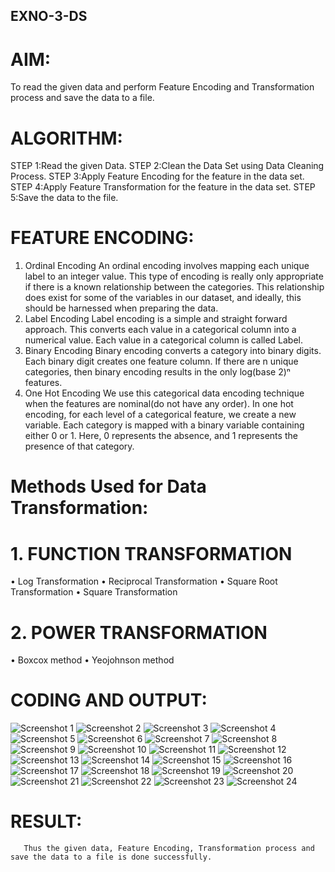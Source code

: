 ## EXNO-3-DS

# AIM:
To read the given data and perform Feature Encoding and Transformation process and save the data to a file.

# ALGORITHM:
STEP 1:Read the given Data.
STEP 2:Clean the Data Set using Data Cleaning Process.
STEP 3:Apply Feature Encoding for the feature in the data set.
STEP 4:Apply Feature Transformation for the feature in the data set.
STEP 5:Save the data to the file.

# FEATURE ENCODING:
1. Ordinal Encoding
An ordinal encoding involves mapping each unique label to an integer value. This type of encoding is really only appropriate if there is a known relationship between the categories. This relationship does exist for some of the variables in our dataset, and ideally, this should be harnessed when preparing the data.
2. Label Encoding
Label encoding is a simple and straight forward approach. This converts each value in a categorical column into a numerical value. Each value in a categorical column is called Label.
3. Binary Encoding
Binary encoding converts a category into binary digits. Each binary digit creates one feature column. If there are n unique categories, then binary encoding results in the only log(base 2)ⁿ features.
4. One Hot Encoding
We use this categorical data encoding technique when the features are nominal(do not have any order). In one hot encoding, for each level of a categorical feature, we create a new variable. Each category is mapped with a binary variable containing either 0 or 1. Here, 0 represents the absence, and 1 represents the presence of that category.

# Methods Used for Data Transformation:
  # 1. FUNCTION TRANSFORMATION
• Log Transformation
• Reciprocal Transformation
• Square Root Transformation
• Square Transformation
  # 2. POWER TRANSFORMATION
• Boxcox method
• Yeojohnson method

# CODING AND OUTPUT:
![Screenshot 1](https://github.com/user-attachments/assets/e273d9af-6755-4c2c-8661-182525212c5a)
![Screenshot 2](https://github.com/user-attachments/assets/ff6baa86-3ef0-4612-9561-3c23ae7b3a61)
![Screenshot 3](https://github.com/user-attachments/assets/385e4f63-1b6a-4fc3-890f-43525a79c58f)
![Screenshot 4](https://github.com/user-attachments/assets/a9eb3b95-8c18-4fa6-a02b-f31b45549e41)
![Screenshot 5](https://github.com/user-attachments/assets/c8ac7501-374e-4a66-91f9-5af69b64fa83)
![Screenshot 6](https://github.com/user-attachments/assets/3f9e6414-6e40-4ca7-9b29-20c9b86fab9e)
![Screenshot 7](https://github.com/user-attachments/assets/dcea80ca-f0b2-4ee2-bcd8-f2f796777721)
![Screenshot 8](https://github.com/user-attachments/assets/8f47c3dc-24f0-43a8-91c7-2fa3307af19e)
![Screenshot 9](https://github.com/user-attachments/assets/1acd30c7-23bd-4fd1-95d3-2b6401497948)
![Screenshot 10](https://github.com/user-attachments/assets/501c65ac-3e18-4631-9903-a87a5966ecbf)
![Screenshot 11](https://github.com/user-attachments/assets/e1b33837-0613-48f5-9524-ea1a26ec29a8)
![Screenshot 12](https://github.com/user-attachments/assets/c17cc77b-36b2-4410-9bad-45b387bae2c5)
![Screenshot 13](https://github.com/user-attachments/assets/ae21a7ff-c5d7-4e03-8d16-31e20e3cb1a6)
![Screenshot 14](https://github.com/user-attachments/assets/2ff42fe5-ece4-43e2-a976-0f97e3c9fce9)
![Screenshot 15](https://github.com/user-attachments/assets/838fa6c1-413c-4b70-b65d-7301812ad2ae)
![Screenshot 16](https://github.com/user-attachments/assets/42c2e7d0-ab81-4e35-8164-c6b610896035)
![Screenshot 17](https://github.com/user-attachments/assets/90136d75-2d95-4196-948d-a00887260202)
![Screenshot 18](https://github.com/user-attachments/assets/7ed7e196-7a41-4fc6-9027-4ab2efcc8a8c)
![Screenshot 19](https://github.com/user-attachments/assets/3959efbf-09b9-4727-87b4-e3c1555a5e89)
![Screenshot 20](https://github.com/user-attachments/assets/1debc626-64cc-42a8-a82c-c56701516e99)
![Screenshot 21](https://github.com/user-attachments/assets/33a777ee-be0a-49d8-9808-d5367b0c4117)
![Screenshot 22](https://github.com/user-attachments/assets/a82903f6-8079-4849-bfd4-c40d833a32bd)
![Screenshot 23](https://github.com/user-attachments/assets/4e6c7d41-af28-42df-900c-ab8af8da8034)
![Screenshot 24](https://github.com/user-attachments/assets/c068d09c-0933-4eb2-931d-930ce7edc71b)

       
# RESULT:
       Thus the given data, Feature Encoding, Transformation process and save the data to a file is done successfully.

       
